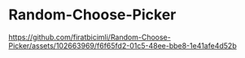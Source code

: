 # Random-Choose-Picker

https://github.com/firatbicimli/Random-Choose-Picker/assets/102663969/f6f65fd2-01c5-48ee-bbe8-1e41afe4d52b

